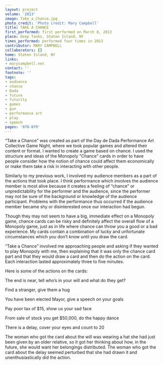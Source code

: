 ```yaml
---
layout: project
volume: '2013'
image: Take_a_Chance.jpg
photo_credit: 'Photo credit: Mary Campbell'
title: TAKE A CHANCE
first_performed: first performed on March 8, 2013
place: Deep Tanks, Staten Island, NY
times_performed: performed four times in 2013
contributor: MARY CAMPBELL
collaborators: []
home: Staten Island, NY
links:
- marycampbell.net
contact: ''
footnote: ''
tags:
- audience
- chance
- Dada
- future
- futurity
- games
- gun
- performance art
- play
- speech
pages: '078-079'
---
```


“Take a Chance” was created as part of the Day de Dada Performance Art Collective Game Night, where we took popular games and altered their content or format. I wanted to create a game based on chance. I used the structure and ideas of the Monopoly “Chance” cards in order to have people consider how the notion of chance could affect them economically or make them take a risk in interacting with other people.

Similarly to my previous work, I involved my audience members as a part of the actions that took place. I think performance which involves the audience member is most alive because it creates a feeling of “chance” or unpredictability for the performer and the audience, since the performer may not be sure of the background or knowledge of the audience participant. Problems with the performance thus occurred if the audience member became shy or disinterested once our interaction had begun.

Though they may not seem to have a big, immediate effect on a Monopoly game, chance cards can be risky and definitely affect the overall flow of a Monopoly game, just as in life where chance can throw you a good or a bad experience. My cards contain a combination of lucky and unfortunate circumstances which you don’t know until you draw the card.

“Take a Chance” involved me approaching people and asking if they wanted to play Monopoly with me, then explaining that it was only the chance card part and that they would draw a card and then do the action on the card. Each interaction lasted approximately three to five minutes.

Here is some of the actions on the cards:

The end is near, tell who’s in your will and what do they get?

Find a stranger, give them a hug

You have been elected Mayor, give a speech on your goals

Pay poor tax of $15, show us your sad face

From sale of stock you get $50,000, do the happy dance

There is a delay, cover your eyes and count to 20

The woman who got the card about the will was wearing a hat she had just been given by an older relative, so it got her thinking about how, in the future, she would want her belongings distributed. The woman who got the card about the delay seemed perturbed that she had drawn it and unenthusiastically did the action.
